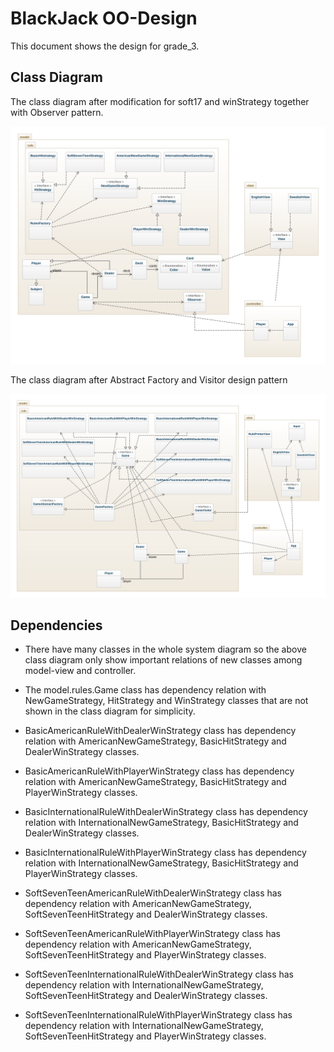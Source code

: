 # BlackJack OO-Design
This document shows the design for grade_3.
## Class Diagram

The class diagram after modification for soft17 and winStrategy together with Observer pattern.

![new class diagram](img/class-diagram-changed.png)

The class diagram after Abstract Factory and Visitor design pattern

![class diagram grade3](img/class-diagram-grade3.png)


## Dependencies
- There have many classes in the whole system diagram so the above class diagram only show important relations of new classes among model-view and controller. 

- The model.rules.Game class has dependency relation with NewGameStrategy, HitStrategy and WinStrategy classes that are not shown in the class diagram for simplicity.

- BasicAmericanRuleWithDealerWinStrategy class has dependency relation with AmericanNewGameStrategy, BasicHitStrategy and DealerWinStrategy classes.

- BasicAmericanRuleWithPlayerWinStrategy class has dependency relation with AmericanNewGameStrategy, BasicHitStrategy and PlayerWinStrategy classes.

- BasicInternationalRuleWithDealerWinStrategy class has dependency relation with InternationalNewGameStrategy, BasicHitStrategy and DealerWinStrategy classes.

- BasicInternationalRuleWithPlayerWinStrategy class has dependency relation with InternationalNewGameStrategy, BasicHitStrategy and PlayerWinStrategy classes.

- SoftSevenTeenAmericanRuleWithDealerWinStrategy class has dependency relation with AmericanNewGameStrategy, SoftSevenTeenHitStrategy and DealerWinStrategy classes.

- SoftSevenTeenAmericanRuleWithPlayerWinStrategy class has dependency relation with AmericanNewGameStrategy, SoftSevenTeenHitStrategy and PlayerWinStrategy classes.

- SoftSevenTeenInternationalRuleWithDealerWinStrategy class has dependency relation with InternationalNewGameStrategy, SoftSevenTeenHitStrategy and DealerWinStrategy classes.

- SoftSevenTeenInternationalRuleWithPlayerWinStrategy class has dependency relation with InternationalNewGameStrategy, SoftSevenTeenHitStrategy and PlayerWinStrategy classes.